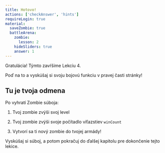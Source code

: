 ```yaml
---
title: Hotovo!
actions: ['checkAnswer', 'hints']
requireLogin: true
material:
  saveZombie: true
  battleArena:
    zombie:
      lesson: 2
    hideSliders: true
    answer: 1
---
```


Gratulácia! Týmto zavŕšime Lekciu 4.

Poď na to a vyskúšaj si svoju bojovú funkciu v pravej časti stránky!


## Tu je tvoja odmena

Po vyhratí Zombie súboja:

1. Tvoj zombie zvýši svoj level

2. Tvoj zombie zvýši svoje počítadlo víťazstiev `winCount`

3. Vytvorí sa ti nový zombie do tvojej armády!

Vyskúšaj si súboj, a potom pokračuj do ďalšej kapitolu pre dokončenie tejto lekice.
